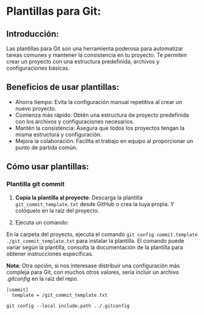 # Plantillas para Git:
## Introducción:
Las plantillas para Git son una herramienta poderosa para automatizar tareas comunes y mantener la consistencia en tu proyecto. Te permiten crear un proyecto con una estructura predefinida, archivos y configuraciones básicas.

## Beneficios de usar plantillas:

* Ahorra tiempo: Evita la configuración manual repetitiva al crear un nuevo proyecto.
* Comienza más rápido: Obtén una estructura de proyecto predefinida con los archivos y configuraciones necesarios.
* Mantén la consistencia: Asegura que todos los proyectos tengan la misma estructura y configuración.
* Mejora la colaboración: Facilita el trabajo en equipo al proporcionar un punto de partida común.

## Cómo usar plantillas:

### Plantilla git commit
1. **Copia la plantilla al proyecto**: Descarga la plantilla `git_commit_template.txt` desde GitHub o crea la tuya propia. Y colóquelo en la raíz del proyecto.

2. Ejecuta un comando:

En la carpeta del proyecto, ejecuta el comando `git config commit.template ./git_commit_template.txt` para instalar la plantilla. El comando puede variar según la plantilla, consulta la documentación de la plantilla para obtener instrucciones específicas.


**Nota**:
Otra opción, si nos interesase distribuir una configuración más compleja para Git, con muchos otros valores, sería incluir un archivo *.gitconfig* en la raíz del repo.
```
[commit]
  template = /git_commit_template.txt
```

`git config --local include.path ../.gitconfig`